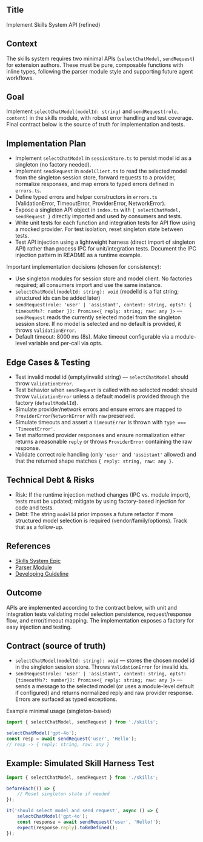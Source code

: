 
## Title
Implement Skills System API (refined)

## Context
The skills system requires two minimal APIs (`selectChatModel`, `sendRequest`) for extension authors. These must be pure, composable functions with inline types, following the parser module style and supporting future agent workflows.

## Goal
Implement `selectChatModel(modelId: string)` and `sendRequest(role, content)` in the skills module, with robust error handling and test coverage. Final contract below is the source of truth for implementation and tests.


## Implementation Plan
- Implement `selectChatModel` in `sessionStore.ts` to persist model id as a singleton (no factory needed).
- Implement `sendRequest` in `modelClient.ts` to read the selected model from the singleton session store, forward requests to a provider, normalize responses, and map errors to typed errors defined in `errors.ts`.
- Define typed errors and helper constructors in `errors.ts` (ValidationError, TimeoutError, ProviderError, NetworkError).
- Expose a singleton API object in `index.ts` with `{ selectChatModel, sendRequest }` directly imported and used by consumers and tests.
- Write unit tests for each function and integration tests for API flow using a mocked provider. For test isolation, reset singleton state between tests.
- Test API injection using a lightweight harness (direct import of singleton API) rather than process IPC for unit/integration tests. Document the IPC injection pattern in README as a runtime example.


Important implementation decisions (chosen for consistency):
- Use singleton modules for session store and model client. No factories required; all consumers import and use the same instance.
- `selectChatModel(modelId: string): void` (modelId is a flat string; structured ids can be added later)
- `sendRequest(role: 'user' | 'assistant', content: string, opts?: { timeoutMs?: number }): Promise<{ reply: string; raw: any }>` — `sendRequest` reads the currently selected model from the singleton session store. If no model is selected and no default is provided, it throws `ValidationError`.
- Default timeout: 8000 ms (8s). Make timeout configurable via a module-level variable and per-call via opts.

## Edge Cases & Testing
- Test invalid model id (empty/invalid string) — `selectChatModel` should throw `ValidationError`.
- Test behavior when `sendRequest` is called with no selected model: should throw `ValidationError` unless a default model is provided through the factory (`defaultModelId`).
- Simulate provider/network errors and ensure errors are mapped to `ProviderError`/`NetworkError` with `raw` preserved.
- Simulate timeouts and assert a `TimeoutError` is thrown with `type === 'TimeoutError'`.
- Test malformed provider responses and ensure normalization either returns a reasonable `reply` or throws `ProviderError` containing the raw response.
- Validate correct role handling (only `'user'` and `'assistant'` allowed) and that the returned shape matches `{ reply: string, raw: any }`.

## Technical Debt & Risks
- Risk: If the runtime injection method changes (IPC vs. module import), tests must be updated; mitigate by using factory-based injection for code and tests.
- Debt: The string `modelId` prior imposes a future refactor if more structured model selection is required (vendor/family/options). Track that as a follow-up.

## References
- [Skills System Epic](epic.md)
- [Parser Module](../../project/preparation/parser.md)
- [Developing Guideline](../../../../developing-guideline.md)

## Outcome
APIs are implemented according to the contract below, with unit and integration tests validating model selection persistence, request/response flow, and error/timeout mapping. The implementation exposes a factory for easy injection and testing.


## Contract (source of truth)
- `selectChatModel(modelId: string): void` — stores the chosen model id in the singleton session store. Throws `ValidationError` for invalid ids.
- `sendRequest(role: 'user' | 'assistant', content: string, opts?: {timeoutMs?: number}): Promise<{ reply: string; raw: any }>` — sends a message to the selected model (or uses a module-level default if configured) and returns normalized reply and raw provider response. Errors are surfaced as typed exceptions.


Example minimal usage (singleton-based)
```ts
import { selectChatModel, sendRequest } from './skills';

selectChatModel('gpt-4o');
const resp = await sendRequest('user', 'Hello');
// resp -> { reply: string, raw: any }
```


## Example: Simulated Skill Harness Test
```typescript
import { selectChatModel, sendRequest } from './skills';

beforeEach(() => {
	// Reset singleton state if needed
});

it('should select model and send request', async () => {
	selectChatModel('gpt-4o');
	const response = await sendRequest('user', 'Hello!');
	expect(response.reply).toBeDefined();
});
```
